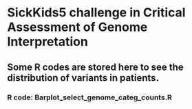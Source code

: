 # SickKids5 challenge in Critical Assessment of Genome Interpretation
## Some R codes are stored here to see the distribution of variants in patients.
### R code: Barplot_select_genome_categ_counts.R

